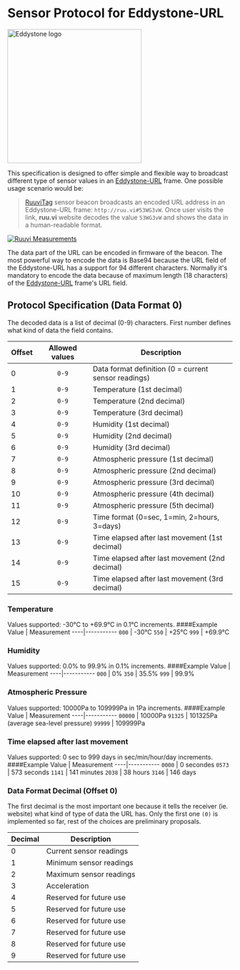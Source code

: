 # Sensor Protocol for Eddystone-URL

<img src="https://github.com/google/eddystone/blob/master/branding/assets/png/EddyStone_final-01.png" alt="Eddystone logo" width="300px" align="middle">

This specification is designed to offer simple and flexible way to broadcast different type of sensor values in an [Eddystone-URL](https://github.com/google/eddystone/tree/master/eddystone-url) frame. One possible usage scenario would be:

> [RuuviTag](http://ruuvitag.com) sensor beacon broadcasts an encoded URL address in an Eddystone-URL frame: `http://ruu.vi#53WG3vW`. Once user visits the link, **ruu.vi** website decodes the value `53WG3vW` and shows the data in a human-readable format.

[![Ruuvi Measurements](https://github.com/ruuvi/sensor-protocol-for-eddystone-url/blob/master/images/website.png)](http://ruuvi.com)

The data part of the URL can be encoded in firmware of the beacon. The most powerful way to encode the data is Base94 because the URL field of the Eddystone-URL has a support for 94 different characters. Normally it's mandatory to encode the data because of maximum length (18 characters) of the [Eddystone-URL](https://github.com/google/eddystone/tree/master/eddystone-url) frame's URL field.

## Protocol Specification (Data Format 0)

The decoded data is a list of decimal (0-9) characters. First number defines what kind of data the field contains.

Offset | Allowed values | Description
-----|:-----:|-----------
 0 | `0-9` | Data format definition (0 = current sensor readings)
 1 | `0-9` | Temperature (1st decimal)
 2 | `0-9` | Temperature (2nd decimal)
 3 | `0-9` | Temperature (3rd decimal)
 4 | `0-9` | Humidity (1st decimal)
 5 | `0-9` | Humidity (2nd decimal)
 6 | `0-9` | Humidity (3rd decimal)
 7 | `0-9` | Atmospheric pressure (1st decimal)
 8 | `0-9` | Atmospheric pressure (2nd decimal)
 9 | `0-9` | Atmospheric pressure (3rd decimal)
10 | `0-9` | Atmospheric pressure (4th decimal)
11 | `0-9` | Atmospheric pressure (5th decimal)
12 | `0-9` | Time format (0=sec, 1=min, 2=hours, 3=days)
13 | `0-9` | Time elapsed after last movement (1st decimal)
14 | `0-9` | Time elapsed after last movement (2nd decimal)
15 | `0-9` | Time elapsed after last movement (3rd decimal)

### Temperature
Values supported: -30°C to +69.9°C in 0.1°C increments.
####Example
Value | Measurement
----|-----------
 `000` | -30°C
 `550` | +25°C
 `999` | +69.9°C

### Humidity
Values supported: 0.0% to 99.9% in 0.1% increments.
####Example
Value | Measurement
----|-----------
 `000` | 0%
 `350` | 35.5%
 `999` | 99.9%

### Atmospheric Pressure
Values supported: 10000Pa to 109999Pa in 1Pa increments.
####Example
Value | Measurement
----|-----------
 `00000` | 10000Pa
 `91325` | 101325Pa (average sea-level pressure)
 `99999` | 109999Pa
 
### Time elapsed after last movement
Values supported: 0 sec to 999 days in sec/min/hour/day increments.
####Example
Value | Measurement
----|-----------
 `0000` | 0 secondes
 `0573` | 573 seconds
 `1141` | 141 minutes
 `2038` | 38 hours
 `3146` | 146 days

### Data Format Decimal (Offset 0)
The first decimal is the most important one because it tells the receiver (ie. website) what kind of type of data the URL has. Only the first one `(0)` is implemented so far, rest of the choices are preliminary proposals.

Decimal | Description
----|-----------
 0 | Current sensor readings
 1 | Minimum sensor readings
 2 | Maximum sensor readings
 3 | Acceleration
 4 | Reserved for future use
 5 | Reserved for future use
 6 | Reserved for future use
 7 | Reserved for future use
 8 | Reserved for future use
 9 | Reserved for future use

